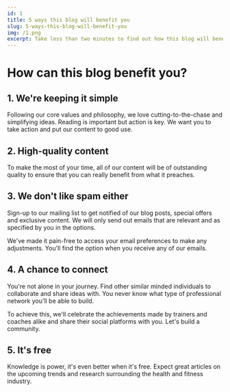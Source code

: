 ```yaml
---
id: 1
title: 5 ways this blog will benefit you
slug: 5-ways-this-blog-will-benefit-you
img: /1.png
excerpt: Take less than two minutes to find out how this blog will benefit you greatly.
---
```


# How can this blog benefit you?

## 1. We're keeping it simple

Following our core values and philosophy, we love cutting-to-the-chase and simplifying ideas. Reading is important but action is key. We want you to take action and put our content to good use.

## 2. High-quality content

To make the most of your time, all of our content will be of outstanding quality to ensure that you can really benefit from what it preaches.

## 3. We don't like spam either

Sign-up to our mailing list to get notified of our blog posts, special offers and exclusive content. We will only send out emails that are relevant and as specified by you in the options.

We've made it pain-free to access your email preferences to make any adjustments. You'll find the option when you receive any of our emails.

## 4. A chance to connect

You're not alone in your journey. Find other similar minded individuals to collaborate and share ideas with. You never know what type of professional network you'll be able to build.  

To achieve this, we'll celebrate the achievements made by trainers and coaches alike and share their social platforms with you. Let's build a community.

## 5. It's free

Knowledge is power, it's even better when it's free. Expect great articles on the upcoming trends and research surrounding the health and fitness industry.

<br>

